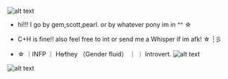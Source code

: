 
![alt text](https://64.media.tumblr.com/62965266c52923478a1f9107c2f7a297/2ebe225037b182ea-12/s1280x1920/0c069ddd27ce70a683d72d54456f4c8b080cdcec.pnj)
- hi!!! I go by gem,scott,pearl. or by whatever pony im in ^^ ☆

- C+H is fine!! also feel free to int or send me a Whisper if im afk! ☆  ┆彡

- ☆ ｜INFP ｜ He⁄they （Gender fluid） ｜ ｜ Introvert․ ![alt text](![image](https://github.com/user-attachments/assets/aa1d6427-4703-4d18-8ee7-8f292002d4ea)
)

![alt text](https://64.media.tumblr.com/b24936899bda69e23853744b16687645/2ebe225037b182ea-02/s1280x1920/bd5a4bc94dbb92334caa36278987ed342342b763.pnj)
